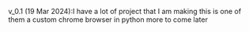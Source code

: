 v_0.1 (19 Mar 2024):I have a lot of project that I am making this is one of them a custom chrome browser in python more to come later
